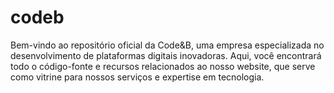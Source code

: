 # codeb
Bem-vindo ao repositório oficial da Code&amp;B, uma empresa especializada no desenvolvimento de plataformas digitais inovadoras. Aqui, você encontrará todo o código-fonte e recursos relacionados ao nosso website, que serve como vitrine para nossos serviços e expertise em tecnologia.

